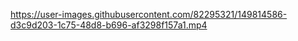 https://user-images.githubusercontent.com/82295321/149814586-d3c9d203-1c75-48d8-b696-af3298f157a1.mp4
